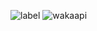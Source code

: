 ![label](https://wakapi.dev/api/badge/erikfrish/interval:today?label=today)
![wakaapi](https://github-readme-stats.vercel.app/api/wakatime?username=erikfrish&api_domain=wakapi.dev&bg_color=1A202C&title_color=2F855A&icon_color=2F855A&text_color=ffffff&custom_title=Wakapi%20Week%20Stats&layout=compact)
